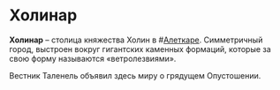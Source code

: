 # Холинар

**Холинар** – столица княжества Холин в #[Алеткаре](locations/alethkar). Симметричный город, выстроен вокруг гигантских каменных формаций, которые за свою форму называются «ветролезвиями».

Вестник Таленель объявил здесь миру о грядущем Опустошении.
